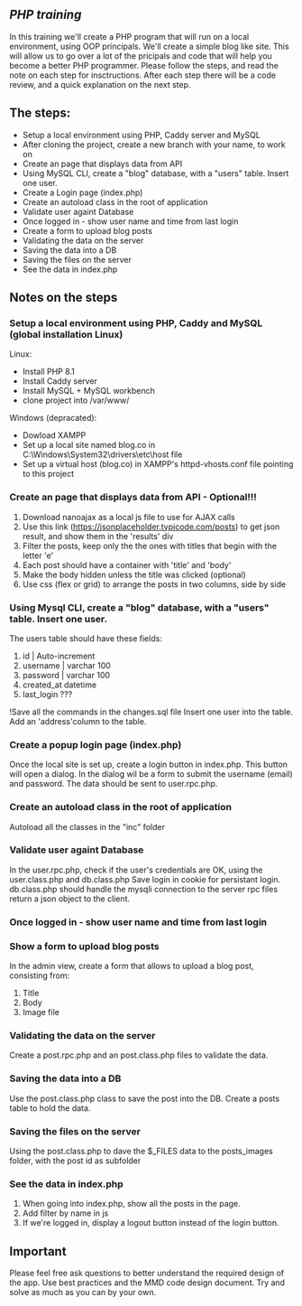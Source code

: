 ## _PHP training_
In this training we'll create a PHP program that will run on a local environment, using OOP principals.
We'll create a simple blog like site. This will allow us to go over a lot of the  pricipals and code that will help you become a better PHP programmer.
Please follow the steps, and read the note on each step for insctructions.
After each step there will be a code review, and a quick explanation on the next step.

## The steps:
- Setup a local environment using PHP, Caddy server and MySQL
- After cloning the project, create a new branch with your name, to work on
- Create an page that displays data from API
- Using MySQL CLI, create a "blog" database, with a "users" table. Insert one user.
- Create a Login page (index.php)
- Create an autoload class in the root of application
- Validate user againt Database
- Once logged in - show user name and time from last login
- Create a form to upload blog posts
- Validating the data on the server
- Saving the data into a DB
- Saving the files on the server
- See the data in index.php

## Notes on the steps
### Setup a local environment using PHP, Caddy and MySQL (global installation Linux)
Linux:
- Install PHP 8.1
- Install Caddy server
- Install MySQL + MySQL workbench
- clone project into /var/www/

Windows (depracated):
- Dowload XAMPP
- Set up a local site named blog.co in C:\Windows\System32\drivers\etc\host file
- Set up a virtual host (blog.co) in XAMPP's httpd-vhosts.conf file pointing to this project



### Create an page that displays data from API - Optional!!!
1. Download nanoajax as a local js file to use for AJAX calls 
2. Use this link (https://jsonplaceholder.typicode.com/posts) to get json result, and show them in the 'results' div
3. Filter the posts, keep only the the ones with titles that begin with the letter 'e'
4. Each post should have a container with 'title' and 'body'
5. Make the body hidden unless the title was clicked (optional)
6. Use css (flex or grid) to arrange the posts in two columns, side by side

### Using Mysql CLI, create a "blog" database, with a "users" table. Insert one user.
The users table should have these fields:
1. id | Auto-increment 
2. username | varchar 100
3. password | varchar 100
4. created_at datetime
5. last_login ???

!Save all the commands in the changes.sql file
Insert one user into the table.
Add an 'address'column to the table.


### Create a popup login page (index.php)
Once the local site is set up, create a login button in index.php.
This button will open a dialog. In the dialog wil be a form to submit the username (email) and password.
The data should be sent to user.rpc.php.

### Create an autoload class in the root of application
Autoload all the classes in the "inc" folder

### Validate user againt Database
In the user.rpc.php, check if the user's credentials are OK, using the user.class.php and db.class.php
Save login in cookie for persistant login.
db.class.php should handle the mysqli connection to the server
rpc files return a json object to the client.

### Once logged in - show user name and time from last login
### Show a form to upload blog posts
In the admin view, create a form that allows to upload a blog post, consisting from:
1. Title
2. Body
3. Image file

### Validating the data on the server
Create a post.rpc.php and an post.class.php files to validate the data.

### Saving the data into a DB
Use the post.class.php class to save the post into the DB.
Create a posts table to hold the data.
### Saving the files on the server
Using the post.class.php to dave the $_FILES data to the posts_images folder, with the post id as subfolder
### See the data in index.php
1. When going into index.php, show all the posts in the page. 
2. Add filter by name in js
3. If we're logged in, display a logout button instead of the login button.


## Important
Please feel free ask questions to better understand the required design of the app.
Use best practices and the MMD code design document.
Try and solve as much as you can by your own.
